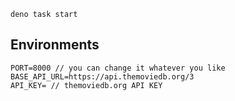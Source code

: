 ```
deno task start
```

## Environments
```
PORT=8000 // you can change it whatever you like
BASE_API_URL=https://api.themoviedb.org/3
API_KEY= // themoviedb.org API KEY
```
